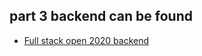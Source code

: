 ## part 3 backend can be found
* [Full stack open 2020 backend](https://github.com/eetuhei/fso-2020-backend)